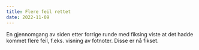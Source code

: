 ```yaml
---
title: Flere feil rettet
date: 2022-11-09
---
```


En gjennomgang av siden etter forrige runde med fiksing viste at det hadde kommet flere feil, f.eks. visning av fotnoter. Disse er nå fikset.
